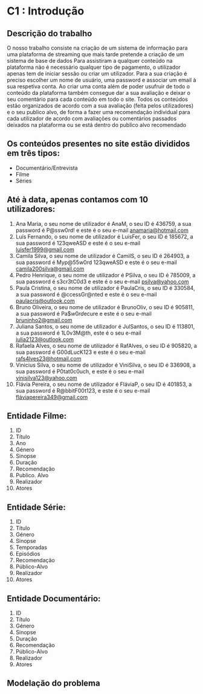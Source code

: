# C1 : Introdução


## Descrição do trabalho

O nosso trabalho consiste na criação de um sistema de informação para uma plataforma de streaming que mais tarde pretende a criação de um sistema de base de dados
Para assistiram a qualquer conteúdo na plataforma não é necessário qualquer tipo de pagamento, o utilizador apenas tem de iniciar sessão ou criar um utilizador. Para a sua criação é preciso escolher um nome de usuário, uma password e associar um email à sua respetiva conta. Ao criar uma conta além de poder usufruir de todo o conteúdo da plataforma também consegue dar a sua avaliação e deixar o seu comentário para cada conteúdo em todo o site.
Todos os conteúdos estão organizados de acordo com a sua avaliação (feita pelos utilizadores) e o seu publico alvo, de forma a fazer uma recomendação individual para cada utilizador de acordo com avaliações ou comentários passados deixados na plataforma ou se está dentro do publico alvo recomendado

## Os conteúdos presentes no site estão divididos em três tipos: 
* Documentário/Entrevista
* Filme 
* Séries


## Até à data, apenas contamos com 10 utilizadores:
1.	Ana Maria, o seu nome de utilizador é AnaM, o seu ID é 436759, a sua password é P@ssw0rd! e este é o seu e-mail anamaria@hotmail.com  
2.	Luís Fernando, o seu nome de utilizador é LuisFer, o seu ID é 185672, a sua password é 123qweASD e este é o seu e-mail luisfer1999@gmail.com
3.	Camila Silva, o seu nome de utilizador é CamilS, o seu ID é 264903, a sua password é Myp@55w0rd 123qweASD e este é o seu e-mail camila200silva@gmail.com
4.	Pedro Henrique, o seu nome de utilizador é PSilva, o seu ID é 785009, a sua password é s3cr3tC0d3 e este é o seu e-mail psilva@yahoo.com
5.	Paula Cristina, o seu nome de utilizador é PaulaCris, o seu ID é 330584, a sua password é @ccessGr@nted e este é o seu e-mail paulacris@outlook.com
6.	Bruno Oliveira, o seu nome de utilizador é BrunoOliv, o seu ID é 905811, a sua password é Pa$$w0rd$ecure e este é o seu e-mail bruninho2@gmail.com
7.	Juliana Santos, o seu nome de utilizador é JulSantos, o seu ID é 113801, a sua password é 1L0v3M@th, este é o seu e-mail julia2123@outlook.com
8.	Rafaela Alves, o seu nome de utilizador é RafAlves, o seu ID é 905820, a sua password é G00dLucK123 e este é o seu e-mail rafs4lves23@hotmail.com
9.	Vinicius Silva, o seu nome de utilizador é ViniSilva, o seu ID é 336908, a sua password é P0tat0c0uch, e este é o seu e-mail vinisilva123@yahoo.com
10.	Flávia Pereira, o seu nome de utilizador é FláviaP, o seu ID é 401853, a sua password é R@bbitF00t123, e este é o seu e-mail fláviapereira349@gmail.com


## Entidade Filme:
1.	ID
2.	Título
3.	Ano
4.	Género
5.	Sinopse
6.	Duração
7.	Recomendação
8.	Publico. Alvo
9.	Realizador
10.	Atores

## Entidade Série:

1.	ID
2.	Título
3.	Género
4.	Sinopse
5.	Temporadas
6.	Episódios
7.	Recomendação
8.	Público-Alvo
9.	Realizador
10.	Atores

## Entidade Documentário:

1.	ID
2.	Título
3.	Género
4.	Sinopse
5.	Duração
6.	Recomendação
7.	Público-Alvo
8.	Realizador
9.	Atores


## Modelação do problema


